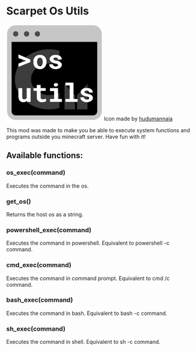 # Scarpet Os Utils 
![Icon](/src/main/resources/assets/scarpet-os-utils/icon.png) Icon made by [hudumannaia](https://github.com/Hudumannaia)

This mod was made to make you be able to execute system functions and programs outside you minecraft server. Have fun with it!

## Available functions:
### os_exec(command) 
Executes the command in the os.
### get_os()
Returns the host os as a string.
### powershell_exec(command) 
Executes the command in powershell. Equivalent to powershell -c command.
### cmd_exec(command) 
Executes the command in command prompt. Equivalent to cmd /c command.
### bash_exec(command) 
Executes the command in bash. Equivalent to bash -c command.
### sh_exec(command) 
Executes the command in shell. Equivalent to sh -c command.
